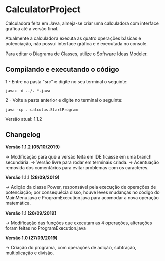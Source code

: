 # CalculatorProject
Calculadora feita em Java, almeja-se criar uma calculadora com interface gráfica até a versão final.

Atualmente a calculadora executa as quatro operações básicas e potenciação, não possui interface gráfica e é executada no console.

Para editar o Diagrama de Classes, utilize o Software Ideas Modeler.

## Compilando e executando o código

1 - Entre na pasta "src" e digite no seu terminal o seguinte:

~~~~
javac -d ../. *.java
~~~~

2 - Volte a pasta anterior e digite no terminal o seguinte:

~~~
java -cp . calculus.StartProgram
~~~

Versão atual: 1.1.2

## Changelog

**Versão 1.1.2 (05/10/2019)**

-> Modificação para que a versão feita em IDE ficasse em uma branch secundária.
-> Versão livre para rodar em terminais criada.
-> Acentuação removida dos comentários para evitar problemas com os caracteres.

**Versão 1.1.1 (28/09/2019)**

-> Adição da classe Power, responsável pela execução de operações de potenciação; por consequêcia disso, houve
leves mudanças no código do MainMenu.java e ProgramExecution.java para acomodar a nova operação matemática.

**Versão 1.1 (28/09/2019)**

-> Modificação das funções que executam as 4 operações, alterações foram feitas no ProgramExecution.java

**Versão 1.0 (27/09/2019)** 

-> Criação do programa, com operações de adição, subtração, multiplicação e divisão.
